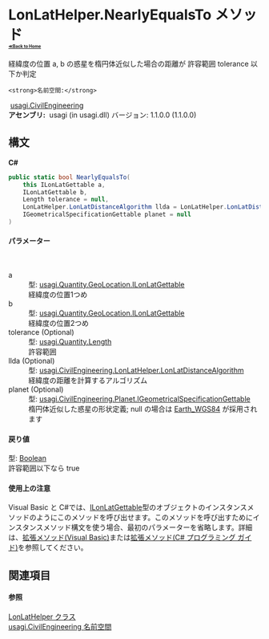 # LonLatHelper.NearlyEqualsTo メソッド <div style="font-size:30%"><a href="https://github.com/usagi/usagi.cs/blob/master/docs/Home.md">≪Back to Home</a></div> 

経緯度の位置 a, b の惑星を楕円体近似した場合の距離が 許容範囲 tolerance 以下か判定


    <strong>名前空間:</strong>
&nbsp;<a href="N_usagi_CivilEngineering.md">usagi.CivilEngineering</a><br /><strong>アセンブリ:</strong>
&nbsp;usagi (in usagi.dll) バージョン: 1.1.0.0 (1.1.0.0)

## 構文

**C#**<br />
``` C#
public static bool NearlyEqualsTo(
	this ILonLatGettable a,
	ILonLatGettable b,
	Length tolerance = null,
	LonLatHelper.LonLatDistanceAlgorithm llda = LonLatHelper.LonLatDistanceAlgorithm.Haversine,
	IGeometricalSpecificationGettable planet = null
)
```


#### パラメーター
&nbsp;<dl><dt>a</dt><dd>型: <a href="T_usagi_Quantity_GeoLocation_ILonLatGettable.md">usagi.Quantity.GeoLocation.ILonLatGettable</a><br />経緯度の位置1つめ</dd><dt>b</dt><dd>型: <a href="T_usagi_Quantity_GeoLocation_ILonLatGettable.md">usagi.Quantity.GeoLocation.ILonLatGettable</a><br />経緯度の位置2つめ</dd><dt>tolerance (Optional)</dt><dd>型: <a href="T_usagi_Quantity_Length.md">usagi.Quantity.Length</a><br />許容範囲</dd><dt>llda (Optional)</dt><dd>型: <a href="T_usagi_CivilEngineering_LonLatHelper_LonLatDistanceAlgorithm.md">usagi.CivilEngineering.LonLatHelper.LonLatDistanceAlgorithm</a><br />経緯度の距離を計算するアルゴリズム</dd><dt>planet (Optional)</dt><dd>型: <a href="T_usagi_CivilEngineering_Planet_IGeometricalSpecificationGettable.md">usagi.CivilEngineering.Planet.IGeometricalSpecificationGettable</a><br />楕円体近似した惑星の形状定義; null の場合は <a href="P_usagi_CivilEngineering_Planet_GeometricalSpecification_Earth_WGS84.md">Earth_WGS84</a> が採用されます</dd></dl>

#### 戻り値
型: <a href="http://msdn2.microsoft.com/ja-jp/library/a28wyd50" target="_blank">Boolean</a><br />許容範囲以下なら true

#### 使用上の注意
Visual Basic と C#では、<a href="T_usagi_Quantity_GeoLocation_ILonLatGettable.md">ILonLatGettable</a>型のオブジェクトのインスタンスメソッドのようにこのメソッドを呼び出せます。このメソッドを呼び出すためにインスタンスメソッド構文を使う場合、最初のパラメーターを省略します。詳細は、<a href="http://msdn.microsoft.com/ja-jp/library/bb384936.aspx" target="_blank">拡張メソッド(Visual Basic)</a>または<a href="http://msdn.microsoft.com/ja-jp/library/bb383977.aspx" target="_blank">拡張メソッド(C# プログラミング ガイド)</a>を参照してください。

## 関連項目


#### 参照
<a href="T_usagi_CivilEngineering_LonLatHelper.md">LonLatHelper クラス</a><br /><a href="N_usagi_CivilEngineering.md">usagi.CivilEngineering 名前空間</a><br />
